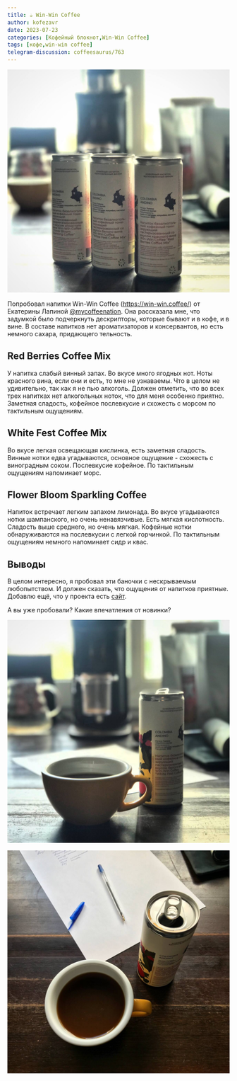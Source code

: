 ```yaml
---
title: ☕️ Win-Win Coffee
author: kofezavr
date: 2023-07-23
categories: [Кофейный блокнот,Win-Win Coffee]
tags: [кофе,win-win coffee]
telegram-discussion: coffeesaurus/763
--- 
```

![Win-Win Coffee](/assets/img/posts/23/07/win-win-coffee-1.jpg)

Попробовал напитки Win-Win Coffee (https://win-win.coffee/) от Екатерины Лапиной [@mycoffeenation](https://t.me/mycoffeenation). Она рассказала мне, что задумкой было подчеркнуть дескрипторы, которые бывают и в кофе, и в вине. В составе напитков нет ароматизаторов и консервантов, но есть немного сахара, придающего тельность.

## Red Berries Coffee Mix
У напитка слабый винный запах. Во вкусе много ягодных нот. Ноты красного вина, если они и есть, то мне не узнаваемы. Что в целом не удивительно, так как я не пью алкоголь. Должен отметить, что во всех трех напитках нет алкогольных ноток, что для меня особенно приятно. Заметная сладость, кофейное послевкусие и схожесть с морсом по тактильным ощущениям.

## White Fest Coffee Mix
Во вкусе легкая освещающая кислинка, есть заметная сладость. Винные нотки едва угадываются, основное ощущение - схожесть с виноградным соком. Послевкусие кофейное. По тактильным ощущениям напоминает морс.

## Flower Bloom Sparkling Coffee 
Напиток встречает легким запахом лимонада. Во вкусе угадываются нотки шампанского, но очень ненавязчивые. Есть мягкая кислотность. Сладость выше среднего, но очень мягкая. Кофейные нотки обнаруживаются на послевкусии с легкой горчинкой. По тактильным ощущениям немного напоминает сидр и квас.

## Выводы
В целом интересно, я пробовал эти баночки с нескрываемым любопытством. И должен сказать, что ощущения от напитков приятные. Добавлю ещё, что у проекта есть [сайт](https://win-win.coffee).

А вы уже пробовали? Какие впечатления от новинки?

![Win-Win Coffee](/assets/img/posts/23/07/win-win-coffee-2.jpg)

![Win-Win Coffee](/assets/img/posts/23/07/win-win-coffee-3.jpg)